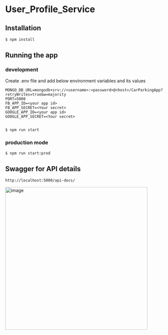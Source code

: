 # User_Profile_Service 

## Installation

```bash
$ npm install
```
## Running the app

### development

Create .env file and add below environment variables and its values
```
MONGO_DB_URL=mongodb+srv://<username>:<password>@<host>/CarParkingApp?retryWrites=true&w=majority
PORT=5000
FB_APP_ID=<your app id>
FB_APP_SECRET=<Your secret>
GOOGLE_APP_ID=<your app id>
GOOGLE_APP_SECRET=<Your secret>
```


```bash

$ npm run start
```
### production mode
```bash
$ npm run start:prod
```
## Swagger for API details 
```
http://localhost:5000/api-docs/
````

<img width="452" alt="image" src="https://github.com/lithesh2023/User_Profile_Service/assets/138496677/59f17773-6eca-481d-bd6f-748f5a657340">
